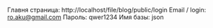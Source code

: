 

Главня страница: http://localhost/file/blog/public/login 
Email / login: ro.aku@gmail.com
Пароль: qwer1234
Имя базы: json
 

